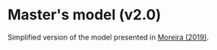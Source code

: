 # Master's model (v2.0)

Simplified version of the model presented in [Moreira (2019)](https://www.researchgate.net/publication/339335950_An_Inquiry_on_the_Distributive_Impact_of_Minimum_Income_Policies_using_an_Agent_Based_Model).

